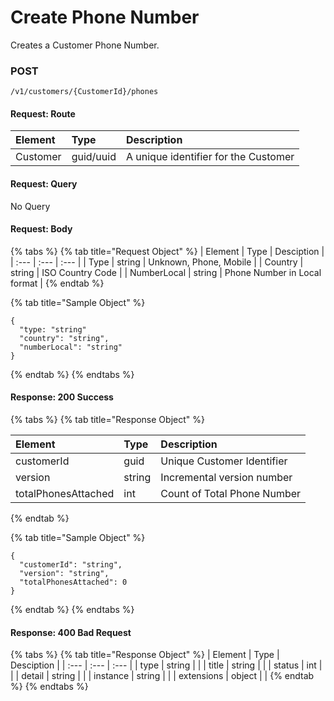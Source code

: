 # Create Phone Number

Creates a Customer Phone Number. 

### **POST**

```text
/v1/customers/{CustomerId}/phones
```

#### Request: Route

| Element | Type | Description |
| :--- | :--- | :--- |
| Customer | guid/uuid | A unique identifier for the Customer |

#### Request: Query

No Query

#### Request: Body

{% tabs %}
{% tab title="Request Object" %}
| Element | Type | Desciption |
| :--- | :--- | :--- |
| Type | string | Unknown, Phone, Mobile |
| Country | string | ISO Country Code |
| NumberLocal | string | Phone Number in Local format |
{% endtab %}

{% tab title="Sample Object" %}
```text
{
  "type: "string"
  "country": "string",
  "numberLocal": "string"
}
```
{% endtab %}
{% endtabs %}

#### Response: 200 Success

{% tabs %}
{% tab title="Response Object" %}


| Element | Type | Description |
| :--- | :--- | :--- |
| customerId | guid | Unique Customer Identifier |
| version | string | Incremental version number |
| totalPhonesAttached | int | Count of Total Phone Number |
{% endtab %}

{% tab title="Sample Object" %}
```text
{
  "customerId": "string",
  "version": "string",
  "totalPhonesAttached": 0
}
```
{% endtab %}
{% endtabs %}

#### Response: 400 Bad Request

{% tabs %}
{% tab title="Response Object" %}
| Element | Type | Desciption |
| :--- | :--- | :--- |
| type | string |  |
| title | string |  |
| status | int |  |
| detail | string |  |
| instance | string |  |
| extensions | object |  |
{% endtab %}
{% endtabs %}

